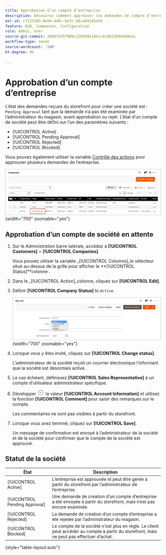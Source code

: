 ```yaml
---
title: Approbation d’un compte d’entreprise
description: Découvrez comment approuver les demandes de compte d’entreprise dans l’Admin.
exl-id: c7123383-0e94-4d6c-be3c-b6ca84145a59
feature: B2B, Companies, Configuration
role: Admin, User
source-git-commit: 2b86fe55f980c22839de10ecc4c9023034eb9ea1
workflow-type: tm+mt
source-wordcount: '246'
ht-degree: 0%

---
```


# Approbation d’un compte d’entreprise

L’état des demandes reçues du storefront pour créer une société est : `Pending Approval` tant que la demande n’a pas été examinée par l’administrateur du magasin, avant approbation ou rejet. L’état d’un compte de société peut être défini sur l’un des paramètres suivants :

- [!UICONTROL Active]
- [!UICONTROL Pending Approval]
- [!UICONTROL Rejected]
- [!UICONTROL Blocked]

Vous pouvez également utiliser la variable [Contrôle des actions](account-company-manage.md) pour approuver plusieurs demandes de l’entreprise.

![En attente d’approbation](./assets/companies-pending-approval.png){width="700" zoomable="yes"}

## Approbation d’un compte de société en attente

1. Sur le _Administration_ barre latérale, accédez à **[!UICONTROL Customers]** > **[!UICONTROL Companies]**.

   Vous pouvez utiliser la variable _[!UICONTROL Columns]_le sélecteur situé au-dessus de la grille pour afficher le **[!UICONTROL Status]**colonne .

1. Dans le _[!UICONTROL Action]_colonne, cliquez sur **[!UICONTROL Edit]**.

1. Définir **[!UICONTROL Company Status]** to `Active`.

   ![Définition du statut de l’entreprise](./assets/company-status-active.png){width="700" zoomable="yes"}

1. Lorsque vous y êtes invité, cliquez sur **[!UICONTROL Change status]**.

   L’administrateur de la société reçoit un courrier électronique l’informant que la société est désormais active.

1. Le cas échéant, définissez **[!UICONTROL Sales Representative]** à un compte d’utilisateur administrateur spécifique.

1. Développer ![Sélecteur d’extension](../assets/icon-display-expand.png)  la valeur **[!UICONTROL Account Information]** et utilisez la fonction **[!UICONTROL Comment]** pour saisir des remarques sur le compte.

   Les commentaires ne sont pas visibles à partir du storefront.

1. Lorsque vous avez terminé, cliquez sur **[!UICONTROL Save]**.

   Un message de confirmation est envoyé à l’administrateur de la société et de la société pour confirmer que le compte de la société est approuvé.

## Statut de la société

| État | Description |
|------------------|--------------------------------------------------------------------------------------------------------------------------------------------|
| [!UICONTROL Active] | L’entreprise est approuvée et peut être gérée à partir du storefront par l’administrateur de l’entreprise. |
| [!UICONTROL Pending Approval] | Une demande de création d’un compte d’entreprise a été envoyée à partir du storefront, mais n’est pas encore examinée. |
| [!UICONTROL Rejected] | La demande de création d’un compte d’entreprise a été rejetée par l’administrateur du magasin. |
| [!UICONTROL Blocked] | Le compte de la société n&#39;est plus en règle. Le client peut accéder au compte à partir du storefront, mais ne peut pas effectuer d’achat. |

{style="table-layout:auto"}
